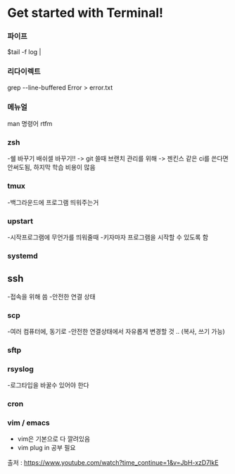 # Get started with Terminal!
     
### 파이프
$tail -f log |

### 리다이렉트
grep --line-buffered Error > error.txt

### 메뉴얼
man 명령어
rtfm

### zsh 
-쉘 바꾸기 
배쉬셀 바꾸기!! 
-> git 쓸때 브랜치 관리를 위해
-> 젠킨스 같은 ci를 쓴다면 안써도됨, 하지막 학습 비용이 많음

### tmux
-백그라운드에 프로그램 띄워주는거 

### upstart 
-시작프로그램에 무언가를 띄워줄때 
-키자마자 프로그램을 시작할 수 있도록 함

### systemd 

## **ssh**
-접속을 위해 씀
-안전한 연결 상태 

### scp 
-여러 컴퓨터에, 동기로
-안전한 연결상태에서 자유롭게 변경할 것 .. 
(복사, 쓰기 가능)

### sftp

### rsyslog
-로그타입을 바꿀수 있어야 한다

### cron

### vim / emacs
- vim은 기본으로 다 깔려있음
- vim plug in 공부 필요

출저 : https://www.youtube.com/watch?time_continue=1&v=JbH-xzD7IkE










